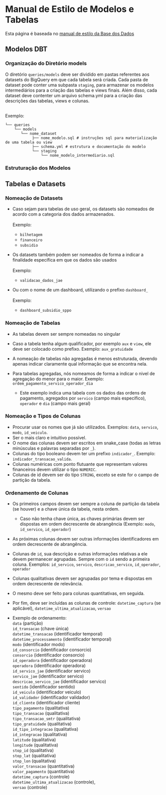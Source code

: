 # Manual de Estilo de Modelos e Tabelas

Esta página é baseada no [manual de estilo da Base dos Dados](https://basedosdados.github.io/mais/style_data/)

## Modelos DBT

### Organização do Diretório models

O diretório `queries/models` deve ser dividido em pastas referentes aos datasets do BigQuery em que cada tabela será criada. Cada pasta
de dataset pode conter uma subpasta `staging`, para armazenar os modelos intermediários para a criação das tabelas e views finais. Além disso, cada
dataset deve contenter um arquivo schema.yml para a criação das descrições das tabelas, views e colunas.

<br>Exemplo:
```
└── queries
    └── models
       └── nome_dataset
            ├── nome_modelo.sql # instruções sql para materialização de uma tabela ou view
            ├── schema.yml # estrutura e documentação do modelo
            └── staging
                └── nome_modelo_intermediario.sql
```

### Estruturação dos Modelos

## Tabelas e Datasets

### Nomeação de Datasets

- Caso sejam para tabelas de uso geral, os datasets são nomeados de acordo com a categoria dos dados armazenados.
<br><br>Exemplo:
    - `bilhetagem`
    - `financeiro`
    - `subsidio`

- Os datasets também podem ser nomeados de forma a indicar a finalidade específica em que os dados são usados
<br><br>Exemplo:
    - `validacao_dados_jae`

- Ou com o nome de um dashboard, utilizando o prefixo `dashboard_`
<br><br>Exemplo:
    - `dashboard_subsidio_sppo`

### Nomeação de Tabelas

- As tabelas devem ser sempre nomeadas no singular

- Caso a tabela tenha algum qualificador, por exemplo `aux` e `view`, ele deve ser colocado como prefixo. Exemplo: `aux_gratuidade`

- A nomeação de tabelas não agregadas é menos estruturada, devendo apenas indicar claramente qual informação que se encontra nela.

- Para tabelas agregadas, nós nomeamos de forma a indicar o nivel de agregação do menor para o maior. Exemplo:  
    `ordem_pagamento_servico_operador_dia`
    - Este exemplo indica uma tabela com os dados das ordens de pagamento, agregados por `servico` (campo mais específico), `operador` e `dia` (campo mais geral)

### Nomeação e Tipos de Colunas

- Procurar usar os nomes que já são utilizados. Exemplos: `data`, `servico`, `modo`, `id_veiculo`.
- Ser o mais claro e intuitivo possível.
- O nome das colunas devem ser escritos em snake_case (todas as letras minúsculas e palavras separadas por `_`).
- Colunas do tipo booleano devem ter um prefixo `indicador_`. Exemplo: `indicador_transacao_valida`.
- Colunas numéricas com ponto flutuante que representam valores financeiros devem utilizar o tipo `NUMERIC`.
- Colunas de id devem ser do tipo `STRING`, exceto se este for o campo de partição da tabela.

### Ordenamento de Colunas

- Os primeiros campos devem ser sempre a coluna de partição da tabela (se houver) e a chave única da tabela, nesta ordem.
  - Caso não tenha chave única, as chaves primárias devem ser dispostas em ordem decrescente de abrangência (Exemplo: `modo`, `id_servico`, `id_operador`)
- As próximas colunas devem ser outras informações identificadores em ordem decrescente de abrangência.
- Colunas de `id`, sua descrição e outras informações relativas a ele devem permanecer agrupadas. Sempre com o `id` sendo a primeira coluna. Exemplos: `id_servico`, `servico`, `descricao_servico`, `id_operador`, `operador`
- Colunas qualitativas devem ser agrupadas por tema e dispostas em ordem decrescente de relevância.
- O mesmo deve ser feito para colunas quantitativas, em seguida.
- Por fim, deve ser incluídas as colunas de controle: `datetime_captura` (se aplicável), `datetime_ultima_atualizacao`, `versao`

- Exemplo de ordenamento:  
    `data` (partição)  
    `id_transacao` (chave única)  
    `datetime_transacao` (identificador temporal)  
    `datetime_processamento` (identificador temporal)  
    `modo` (identificador modo)  
    `id_consorcio` (identificador consorcio)  
    `consorcio` (identificador consorcio)  
    `id_operadora` (identificador operadora)  
    `operadora` (identificador operadora)  
    `id_servico_jae` (identificador servico)  
    `servico_jae` (identificador servico)  
    `descricao_servico_jae` (identificador servico)  
    `sentido` (identificador sentido)  
    `id_veiculo` (identificador veiculo)  
    `id_validador` (identificador validador)  
    `id_cliente` (identificador cliente)  
    `tipo_pagamento` (qualitativa)  
    `tipo_transacao` (qualitativa)  
    `tipo_transacao_smtr` (qualitativa)  
    `tipo_gratuidade` (qualitativa)  
    `id_tipo_integracao` (qualitativa)  
    `id_integracao` (qualitativa)  
    `latitude` (qualitativa)  
    `longitude` (qualitativa)  
    `stop_id` (qualitativa)  
    `stop_lat` (qualitativa)  
    `stop_lon` (qualitativa)  
    `valor_transacao` (quantitativa)  
    `valor_pagamento` (quantitativa)  
    `datetime_captura` (controle)  
    `datetime_ultima_atualizacao` (controle),  
    `versao` (controle)  

